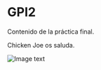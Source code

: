 # GPI2
Contenido de la práctica final.

Chicken Joe os saluda.

![Image text](https://static.wikia.nocookie.net/sonypicturesanimation/images/0/07/Chicken_Joe.png/revision/latest?cb=20180521174818)

